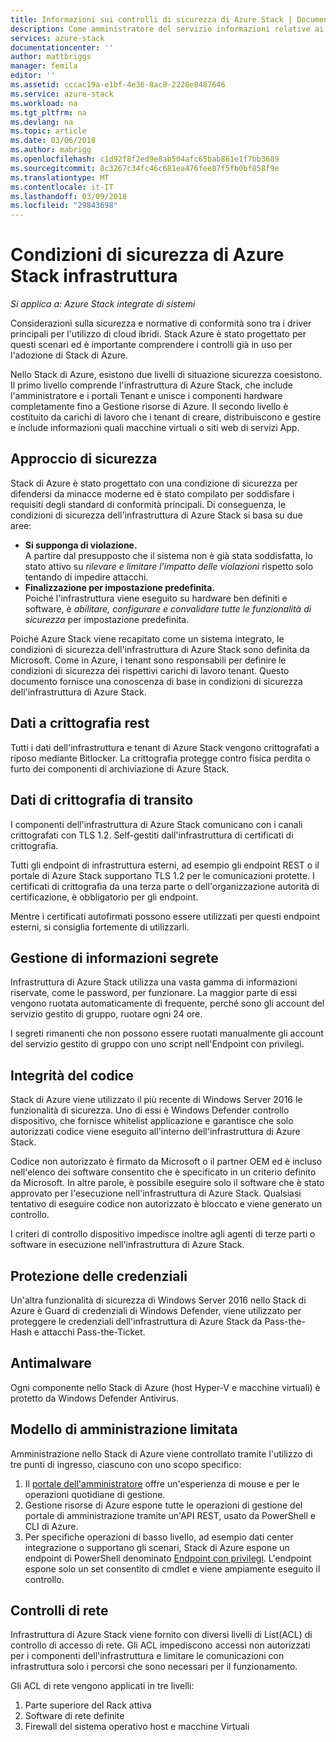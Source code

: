 ```yaml
---
title: Informazioni sui controlli di sicurezza di Azure Stack | Documenti Microsoft
description: Come amministratore del servizio informazioni relative ai controlli di sicurezza applicati allo Stack di Azure
services: azure-stack
documentationcenter: ''
author: mattbriggs
manager: femila
editor: ''
ms.assetid: cccac19a-e1bf-4e36-8ac8-2228e8487646
ms.service: azure-stack
ms.workload: na
ms.tgt_pltfrm: na
ms.devlang: na
ms.topic: article
ms.date: 03/06/2018
ms.author: mabrigg
ms.openlocfilehash: c1d92f8f2ed9e8ab504afc65bab861e1f7bb3689
ms.sourcegitcommit: 8c3267c34fc46c681ea476fee87f5fb0bf858f9e
ms.translationtype: MT
ms.contentlocale: it-IT
ms.lasthandoff: 03/09/2018
ms.locfileid: "29843698"
---
```

# <a name="azure-stack-infrastructure-security-posture"></a>Condizioni di sicurezza di Azure Stack infrastruttura

*Si applica a: Azure Stack integrate di sistemi*

Considerazioni sulla sicurezza e normative di conformità sono tra i driver principali per l'utilizzo di cloud ibridi. Stack Azure è stato progettato per questi scenari ed è importante comprendere i controlli già in uso per l'adozione di Stack di Azure.

Nello Stack di Azure, esistono due livelli di situazione sicurezza coesistono. Il primo livello comprende l'infrastruttura di Azure Stack, che include l'amministratore e i portali Tenant e unisce i componenti hardware completamente fino a Gestione risorse di Azure. Il secondo livello è costituito da carichi di lavoro che i tenant di creare, distribuiscono e gestire e include informazioni quali macchine virtuali o siti web di servizi App.  

## <a name="security-approach"></a>Approccio di sicurezza
Stack di Azure è stato progettato con una condizione di sicurezza per difendersi da minacce moderne ed è stato compilato per soddisfare i requisiti degli standard di conformità principali. Di conseguenza, le condizioni di sicurezza dell'infrastruttura di Azure Stack si basa su due aree:

 - **Si supponga di violazione.**  
A partire dal presupposto che il sistema non è già stata soddisfatta, lo stato attivo su *rilevare e limitare l'impatto delle violazioni* rispetto solo tentando di impedire attacchi. 
 - **Finalizzazione per impostazione predefinita.**  
Poiché l'infrastruttura viene eseguito su hardware ben definiti e software, è *abilitare, configurare e convalidare tutte le funzionalità di sicurezza* per impostazione predefinita.



Poiché Azure Stack viene recapitato come un sistema integrato, le condizioni di sicurezza dell'infrastruttura di Azure Stack sono definita da Microsoft. Come in Azure, i tenant sono responsabili per definire le condizioni di sicurezza dei rispettivi carichi di lavoro tenant. Questo documento fornisce una conoscenza di base in condizioni di sicurezza dell'infrastruttura di Azure Stack.

## <a name="data-at-rest-encryption"></a>Dati a crittografia rest
Tutti i dati dell'infrastruttura e tenant di Azure Stack vengono crittografati a riposo mediante Bitlocker. La crittografia protegge contro fisica perdita o furto dei componenti di archiviazione di Azure Stack. 

## <a name="data-in-transit-encryption"></a>Dati di crittografia di transito
I componenti dell'infrastruttura di Azure Stack comunicano con i canali crittografati con TLS 1.2. Self-gestiti dall'infrastruttura di certificati di crittografia. 

Tutti gli endpoint di infrastruttura esterni, ad esempio gli endpoint REST o il portale di Azure Stack supportano TLS 1.2 per le comunicazioni protette. I certificati di crittografia da una terza parte o dell'organizzazione autorità di certificazione, è obbligatorio per gli endpoint. 

Mentre i certificati autofirmati possono essere utilizzati per questi endpoint esterni, si consiglia fortemente di utilizzarli. 

## <a name="secret-management"></a>Gestione di informazioni segrete
Infrastruttura di Azure Stack utilizza una vasta gamma di informazioni riservate, come le password, per funzionare. La maggior parte di essi vengono ruotata automaticamente di frequente, perché sono gli account del servizio gestito di gruppo, ruotare ogni 24 ore.

I segreti rimanenti che non possono essere ruotati manualmente gli account del servizio gestito di gruppo con uno script nell'Endpoint con privilegi.

## <a name="code-integrity"></a>Integrità del codice
Stack di Azure viene utilizzato il più recente di Windows Server 2016 le funzionalità di sicurezza. Uno di essi è Windows Defender controllo dispositivo, che fornisce whitelist applicazione e garantisce che solo autorizzati codice viene eseguito all'interno dell'infrastruttura di Azure Stack. 

Codice non autorizzato è firmato da Microsoft o il partner OEM ed è incluso nell'elenco dei software consentito che è specificato in un criterio definito da Microsoft. In altre parole, è possibile eseguire solo il software che è stato approvato per l'esecuzione nell'infrastruttura di Azure Stack. Qualsiasi tentativo di eseguire codice non autorizzato è bloccato e viene generato un controllo.

I criteri di controllo dispositivo impedisce inoltre agli agenti di terze parti o software in esecuzione nell'infrastruttura di Azure Stack.

## <a name="credential-guard"></a>Protezione delle credenziali
Un'altra funzionalità di sicurezza di Windows Server 2016 nello Stack di Azure è Guard di credenziali di Windows Defender, viene utilizzato per proteggere le credenziali dell'infrastruttura di Azure Stack da Pass-the-Hash e attacchi Pass-the-Ticket.

## <a name="antimalware"></a>Antimalware
Ogni componente nello Stack di Azure (host Hyper-V e macchine virtuali) è protetto da Windows Defender Antivirus.

## <a name="constrained-administration-model"></a>Modello di amministrazione limitata
Amministrazione nello Stack di Azure viene controllato tramite l'utilizzo di tre punti di ingresso, ciascuno con uno scopo specifico: 
1. Il [portale dell'amministratore](azure-stack-manage-portals.md) offre un'esperienza di mouse e per le operazioni quotidiane di gestione.
2. Gestione risorse di Azure espone tutte le operazioni di gestione del portale di amministrazione tramite un'API REST, usato da PowerShell e CLI di Azure. 
3. Per specifiche operazioni di basso livello, ad esempio dati center integrazione o supportano gli scenari, Stack di Azure espone un endpoint di PowerShell denominato [Endpoint con privilegi](azure-stack-privileged-endpoint.md). L'endpoint espone solo un set consentito di cmdlet e viene ampiamente eseguito il controllo.

## <a name="network-controls"></a>Controlli di rete
Infrastruttura di Azure Stack viene fornito con diversi livelli di List(ACL) di controllo di accesso di rete. Gli ACL impediscono accessi non autorizzati per i componenti dell'infrastruttura e limitare le comunicazioni con infrastruttura solo i percorsi che sono necessari per il funzionamento. 

Gli ACL di rete vengono applicati in tre livelli:
1.  Parte superiore del Rack attiva
2.  Software di rete definite
3.  Firewall del sistema operativo host e macchine Virtuali 


